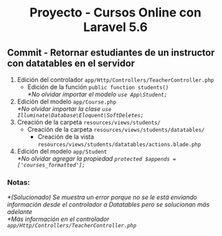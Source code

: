 
<!-- Title -->
<h1 align="center">Proyecto - Cursos Online con Laravel 5.6</h1>
<!-- End Title -->

<!-- Commit name -->
<h2>Commit - <strong>Retornar estudiantes de un instructor con datatables en el servidor</strong></h2>
<!-- End Commit name -->

<!-- Commit instructions -->
<ol>
  <li>
    Edición del controlador <code>app/Http/Controllers/TeacherController.php</code>
    <ul>
      <li>
        Edición de la función <code>public function students()</code>
        <br>
        <em>*No olvidar importar el modelo <code>use App\Student;</code></em>
      </li>
    </ul>
  </li>
  <li>
    Edición del modelo <code>app/Course.php</code>
    <br>
    <em>*No olvidar importar la clase <code>use Illuminate\Database\Eloquent\SoftDeletes;</code></em>
  </li>
  <li>
    Creación de la carpeta <code>resources/views/students/</code>
    <ul>
      <li>
        Creación de la carpeta <code>resources/views/students/datatables/</code>
        <ul>
          <li>Creación de la vista <code>resources/views/students/datatables/actions.blade.php</code></li>
        </ul>
      </li>
    </ul>
  </li>
  <li>
    Edición del modelo <code>app/Student</code>
    <br>
    <em>*No olvidar agregar la propiedad <code>protected $appends = ['courses_formatted'];</code></em>
  </li>
</ol>
<!-- End Commit instructions -->

  <!-- Notes -->
  <h3>Notas:</h3>
  <ul>
    
  </ul>

  <em>
    *(Solucionado) Se muestra un error porque no se le está enviando información desde el controlador
    a Datatables pero se solucionan más adelante
  </em>
  <br>
  <em>*Más información en el controlador <code>app/Http/Controllers/TeacherController.php</code></em>
  <!-- End notes -->